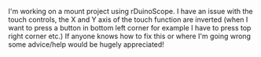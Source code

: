 I'm working on a mount project using rDuinoScope. I have an issue with the touch controls, the X and Y axis of the touch function are inverted (when I want to press a button in bottom left corner for example I have to press top right corner etc.) If anyone knows how to fix this or where I'm going wrong some advice/help would be hugely appreciated!
